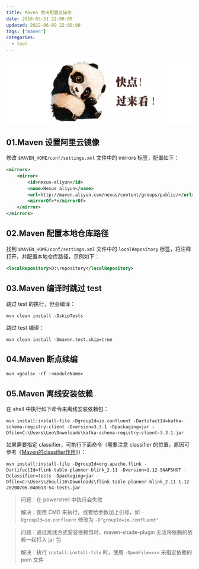 ```yaml
---
title: Maven 常用配置及操作
date: 2016-03-31 22:00:00
updated: 2022-06-09 22:00:00
tags: ["maven"]
categories:
  - tool
---
```


![](https://raw.githubusercontent.com/zhoulii/figure-bed/main/fig/panda-banner-1.png)

<!-- more -->

## 01.Maven 设置阿里云镜像

修改 `$MAVEN_HOME/conf/settings.xml` 文件中的 mirrors 标签，配置如下：

```xml
<mirrors>
	<mirror>
		<id>nexus-aliyun</id>
		<name>Nexus aliyun</name>
		<url>http://maven.aliyun.com/nexus/content/groups/public/</url>
		<mirrorOf>*</mirrorOf>        
	</mirror>
</mirrors>
```

## 02.Maven 配置本地仓库路径

找到 `$MAVEN_HOME/conf/settings.xml` 文件中的 `localRepository` 标签，将注释打开，并配置本地仓库路径，示例如下：

```xml
<localRepository>D:\repository</localRepository>
```

## 03.Maven 编译时跳过 test

跳过 test 的执行，但会编译：

```shell
mvn clean install -DskipTests
```

跳过 test 编译：

```shell
mvn clean install -Dmaven.test.skip=true
```

## 04.Maven 断点续编

```shell
mvn <goals> -rf :<moduleName>
```

## 05.Maven 离线安装依赖

在 shell 中执行如下命令来离线安装依赖包：

```shell
mvn install:install-file -DgroupId=io.confluent -DartifactId=kafka-schema-registry-client -Dversion=3.3.1 -Dpackaging=jar -Dfile=C:\Users\Leo\Downloads\kafka-schema-registry-client-3.3.1.jar
```

如果需要指定 classifier，可执行下面命令（需要注意 classifier 的位置，原因可参考《[Maven的classifier作用](https://www.cnblogs.com/lnlvinso/p/10111328.html)》）：

```shell
mvn install:install-file -DgroupId=org.apache.flink -DartifactId=flink-table-planner-blink_2.11 -Dversion=1.12-SNAPSHOT -Dclassifier=tests -Dpackaging=jar -Dfile=C:\Users\zhouli16\Downloads\flink-table-planner-blink_2.11-1.12-20200706.040013-54-tests.jar
```

> 问题：在 powershell 中执行会失败
>
> 解决：使用 CMD 来执行，或者给参数加上引号，如 `-DgroupId=io.confluent` 修改为 `-D"groupId=io.confluent"`

> 问题：通过离线方式安装依赖包时，maven-shade-plugin 无法将依赖的依赖一起打入 jar 包
>
> 解决：执行 `install:install-file` 时，使用 `-DpomFile=xxx` 来指定依赖的 pom 文件









